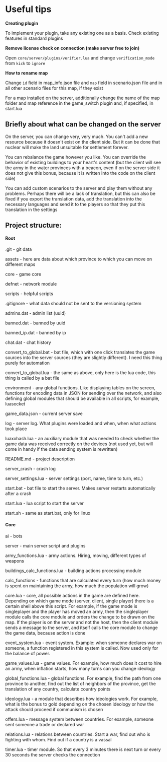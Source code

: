 # Useful tips


**Creating plugin**


To implement your plugin, take any existing one as a basis. Check existing features in standard plugins


**Remove license check on connection (make server free to join)**


Open `core/server/plugins/verifier.lua`
 and change `verification_mode` from `kick` to `ignore` 


**How to rename map**


Change `id` field in map_info.json file and `map` field in scenario.json file and in all other scenario files for this map, if they exist

For a map installed on the server, additionally change the name of the map folder and map reference in the game_switch plugin and, if specified, in start.lua


## Briefly about what can be changed on the server


On the server, you can change very, very much. You can't add a new resource because it doesn't exist on the client side. But it can be done that nuclear will make the land unsuitable for settlement forever.

You can rebalance the game however you like. You can override the behavior of existing buildings to your heart's content (but the client will see the army in the water provinces with a beacon, even if on the server side it does not give this bonus, because it is written into the code on the client side)

 You can add custom scenarios to the server and play them without any problems. Perhaps there will be a lack of translation, but this can also be fixed if you export the translation data, add the translation into the necessary languages ​​and send it to the players so that they put this translation in the settings

## Project structure:


#### Root


.git - git data

assets - here are data about which province to which you can move on different maps

core - game core

defnet - network module

scripts - helpful scripts

.gitignore - what data should not be sent to the versioning system

admins.dat - admin list (uuid)

banned.dat - banned by uuid

banned_ip.dat - banned by ip

chat.dat - chat history

convert_to_global.bat - bat file, which with one click translates the game sources into the server sources (they are slightly different). I need this thing purely for automation

convert_to_global.lua - the same as above, only here is the lua code, this thing is called by a bat file

environment - any global functions. Like displaying tables on the screen, functions for encoding data in JSON for sending over the network, and also defining global modules that should be available in all scripts, for example, luasocket

game_data.json - current server save

log - server log. What plugins were loaded and when, when what actions took place

luaxxhash.lua - an auxiliary module that was needed to check whether the game data was received correctly on the devices (not used yet, but will come in handy if the data sending system is rewritten)

README.md - project description

server_crash - crash log

server_settings.lua - server settings (port, name, time to turn, etc.)

start.bat - bat file to start the server. Makes server restarts automatically after a crash

start.lua - lua script to start the server

start.sh - same as start.bat, only for linux


#### Core


ai - bots

server - main server script and plugins

army_functions.lua - army actions. Hiring, moving, different types of weapons

buildings_calc_functions.lua - building actions processing module

calc_functions - functions that are calculated every turn (how much money is spent on maintaining the army, how much the population will grow)

core.lua - core, all possible actions in the game are defined here. Depending on which game mode (server, client, single player) there is a certain shell above this script. For example, if the game mode is singleplayer and the player has moved an army, then the singleplayer module calls the core module and orders the change to be drawn on the map. If the player is on the server and not the host, then the client module sends a message to the server, and itself calls the core module to change the game data, because action is done

event_system.lua - event system. Example: when someone declares war on someone, a function registered in this system is called. Now used only for the balance of power.

game_values.lua - game values. For example, how much does it cost to hire an army, when inflation starts, how many turns can you change ideology

global_functions.lua - global functions. For example, find the path from one province to another, find out the list of neighbors of the province, get the translation of any country, calculate country points

ideology.lua - a module that describes how ideologies work. For example, what is the bonus to gold depending on the chosen ideology or how the attack should proceed if communism is chosen

offers.lua - message system between countries. For example, someone sent someone a trade or declared war

relations.lua - relations between countries. Start a war, find out who is fighting with whom. Find out if a country is a vassal

timer.lua - timer module. So that every 3 minutes there is next turn or every 30 seconds the server checks the connection
